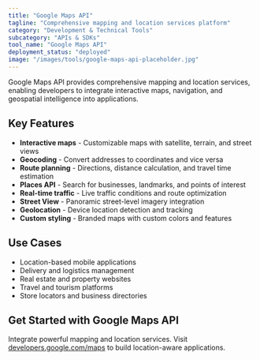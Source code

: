 ```yaml
---
title: "Google Maps API"
tagline: "Comprehensive mapping and location services platform"
category: "Development & Technical Tools"
subcategory: "APIs & SDKs"
tool_name: "Google Maps API"
deployment_status: "deployed"
image: "/images/tools/google-maps-api-placeholder.jpg"
---
```

Google Maps API provides comprehensive mapping and location services, enabling developers to integrate interactive maps, navigation, and geospatial intelligence into applications.

## Key Features

- **Interactive maps** - Customizable maps with satellite, terrain, and street views
- **Geocoding** - Convert addresses to coordinates and vice versa
- **Route planning** - Directions, distance calculation, and travel time estimation
- **Places API** - Search for businesses, landmarks, and points of interest
- **Real-time traffic** - Live traffic conditions and route optimization
- **Street View** - Panoramic street-level imagery integration
- **Geolocation** - Device location detection and tracking
- **Custom styling** - Branded maps with custom colors and features

## Use Cases

- Location-based mobile applications
- Delivery and logistics management
- Real estate and property websites
- Travel and tourism platforms
- Store locators and business directories

## Get Started with Google Maps API

Integrate powerful mapping and location services. Visit [developers.google.com/maps](https://developers.google.com/maps) to build location-aware applications.